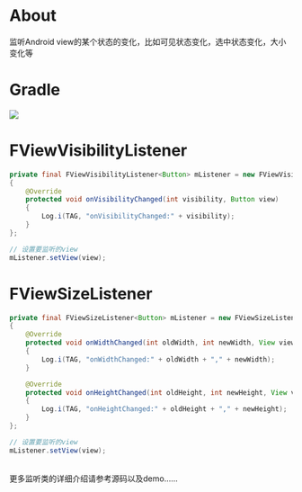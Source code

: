 # About
监听Android view的某个状态的变化，比如可见状态变化，选中状态变化，大小变化等

# Gradle
[![](https://jitpack.io/v/zj565061763/viewlistener.svg)](https://jitpack.io/#zj565061763/viewlistener)

# FViewVisibilityListener
```java
private final FViewVisibilityListener<Button> mListener = new FViewVisibilityListener<Button>()
{
    @Override
    protected void onVisibilityChanged(int visibility, Button view)
    {
        Log.i(TAG, "onVisibilityChanged:" + visibility);
    }
};

// 设置要监听的view
mListener.setView(view);
```

# FViewSizeListener
```java
private final FViewSizeListener<Button> mListener = new FViewSizeListener<Button>()
{
    @Override
    protected void onWidthChanged(int oldWidth, int newWidth, View view)
    {
        Log.i(TAG, "onWidthChanged:" + oldWidth + "," + newWidth);
    }

    @Override
    protected void onHeightChanged(int oldHeight, int newHeight, View view)
    {
        Log.i(TAG, "onHeightChanged:" + oldHeight + "," + newHeight);
    }
};

// 设置要监听的view
mListener.setView(view);
```
<br>
更多监听类的详细介绍请参考源码以及demo......
